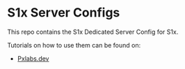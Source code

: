 # S1x Server Configs
This repo contains the S1x Dedicated Server Config for S1x.

Tutorials on how to use them can be found on:
* [Pxlabs.dev](https://xlabs.dev/support_s1x_server.html)